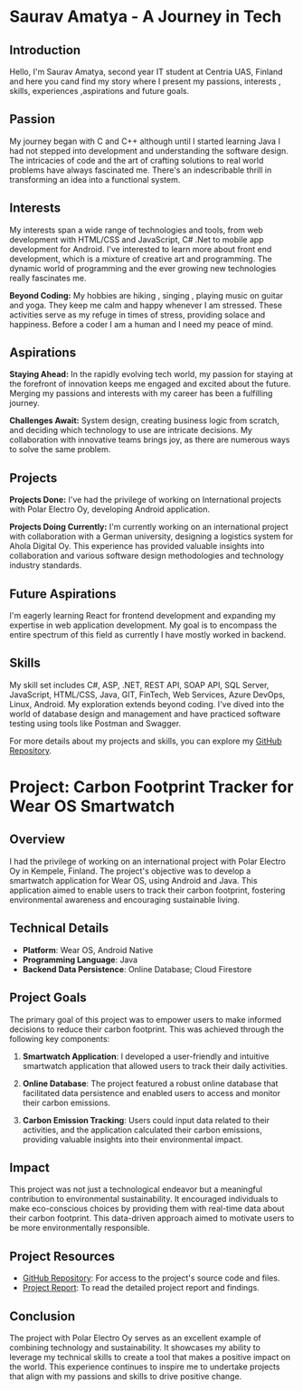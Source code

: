 # Saurav Amatya - A Journey in Tech

## Introduction

Hello, I'm Saurav Amatya, second year IT student at Centria UAS, Finland and here you cand find my story where I present my passions, interests , skills, experiences ,aspirations and  future goals.

## Passion

My journey began with C and C++ although until I started learning Java I had not stepped into development and understanding the software design. The intricacies of code and the art of crafting solutions to real world problems have always fascinated me. There's an indescribable thrill in transforming an idea into a functional system. 

## Interests

My interests span a wide range of technologies and tools, from web development with HTML/CSS and JavaScript, C# .Net to mobile app development for Android. I've interested to learn more about front end development, which is a mixture of creative art and programming. The dynamic world of programming and the ever growing new technologies really fascinates me. 

**Beyond Coding:** 
My hobbies are hiking , singing , playing music on guitar and yoga. They keep me calm and happy whenever I am stressed. These activities serve as my refuge in times of stress, providing solace and happiness. Before a coder I am a human and I need my peace of mind.

## Aspirations

**Staying Ahead:** In the rapidly evolving tech world, my passion for staying at the forefront of innovation keeps me engaged and excited about the future. Merging my passions and interests with my career has been a fulfilling journey.

**Challenges Await:** System design, creating business logic from scratch, and deciding which technology to use are intricate decisions. My collaboration with innovative teams brings joy, as there are numerous ways to solve the same problem.

## Projects

**Projects Done:** I've had the privilege of working on International projects with Polar Electro Oy, developing Android application.

**Projects Doing Currently:** I'm currently working on an international project with collaboration with a German university, designing a logistics system for Ahola Digital Oy. This experience has provided valuable insights into collaboration and various software design methodologies and technology industry standards.

## Future Aspirations

I'm eagerly learning React for frontend development and expanding my expertise in web application development. My goal is to encompass the entire spectrum of this field as currently I have mostly worked in backend.

## Skills

My skill set includes C#, ASP, .NET, REST API, SOAP API, SQL Server, JavaScript, HTML/CSS, Java, GIT, FinTech, Web Services, Azure DevOps, Linux, Android. My exploration extends beyond coding. I've dived into the world of database design and management and have practiced software testing using tools like Postman and Swagger.

For more details about my projects and skills, you can explore my [GitHub Repository](https://github.com/saumatya).

# Project: Carbon Footprint Tracker for Wear OS Smartwatch

## Overview

I had the privilege of working on an international project with Polar Electro Oy in Kempele, Finland. The project's objective was to develop a smartwatch application for Wear OS, using Android and Java. This application aimed to enable users to track their carbon footprint, fostering environmental awareness and encouraging sustainable living.

## Technical Details

- **Platform**: Wear OS, Android Native
- **Programming Language**: Java
- **Backend Data Persistence**: Online Database; Cloud Firestore

## Project Goals

The primary goal of this project was to empower users to make informed decisions to reduce their carbon footprint. This was achieved through the following key components:

1. **Smartwatch Application**: I developed a user-friendly and intuitive smartwatch application that allowed users to track their daily activities.

2. **Online Database**: The project featured a robust online database that facilitated data persistence and enabled users to access and monitor their carbon emissions.

3. **Carbon Emission Tracking**: Users could input data related to their activities, and the application calculated their carbon emissions, providing valuable insights into their environmental impact.

## Impact

This project was not just a technological endeavor but a meaningful contribution to environmental sustainability. It encouraged individuals to make eco-conscious choices by providing them with real-time data about their carbon footprint. This data-driven approach aimed to motivate users to be more environmentally responsible.

## Project Resources

- [GitHub Repository](https://github.com/saumatya/Polar-Smartwatch-App): For access to the project's source code and files.
- [Project Report](https://centriafi-my.sharepoint.com/:b:/g/personal/saurav_amatya_centria_fi/EdDh__5O6ixPm6Oq5BEfrh0B6NMLvUp52xzOYY06EiL2lQ?e=g29QXE): To read the detailed project report and findings.

## Conclusion

The project with Polar Electro Oy serves as an excellent example of combining technology and sustainability. It showcases my ability to leverage my technical skills to create a tool that makes a positive impact on the world. This experience continues to inspire me to undertake projects that align with my passions and skills to drive positive change.

